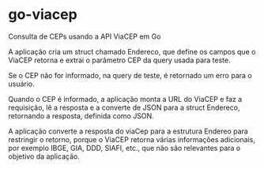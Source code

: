 # go-viacep
Consulta de CEPs usando a API ViaCEP em Go

A aplicação cria um struct chamado Endereco, que define os campos que o ViaCEP retorna e extrai o parâmetro CEP da query usada para teste.

Se o CEP não for informado, na query de teste, é retornado um erro para o usuário.

Quando o CEP é informado, a aplicação monta a URL do ViaCEP e faz a requisição, lê a resposta e a converte de JSON para a struct Endereco, retornando a resposta, definida como JSON.

A aplicação converte a resposta do viaCep para a estrutura Endereo para restringir o retorno, porque o ViaCEP retorna várias informações adicionais, por exemplo IBGE, GIA, DDD, SIAFI, etc., que não são relevantes para o objetivo da aplicação.
